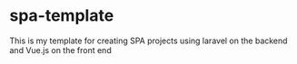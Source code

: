 # spa-template
This is my template for creating SPA projects using laravel on the backend and Vue.js on the front end
